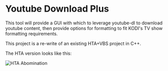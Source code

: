 # Youtube Download Plus
 This tool will provide a GUI with which to leverage youtube-dl to download youtube content, then provide options for formatting to fit KODI's TV show formatting requirements.

 This project is a re-write of an existing HTA+VBS project in C++.

The HTA version looks like this:

![HTA Abomination](https://i.imgur.com/FBqwlGZ.png)